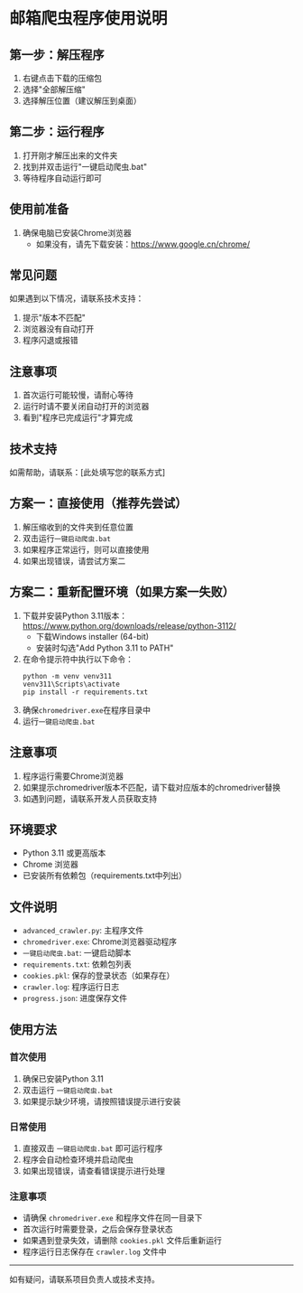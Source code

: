 # 邮箱爬虫程序使用说明

## 第一步：解压程序

1. 右键点击下载的压缩包
2. 选择"全部解压缩"
3. 选择解压位置（建议解压到桌面）

## 第二步：运行程序

1. 打开刚才解压出来的文件夹
2. 找到并双击运行"一键启动爬虫.bat"
3. 等待程序自动运行即可

## 使用前准备

1. 确保电脑已安装Chrome浏览器
   - 如果没有，请先下载安装：https://www.google.cn/chrome/

## 常见问题

如果遇到以下情况，请联系技术支持：
1. 提示"版本不匹配"
2. 浏览器没有自动打开
3. 程序闪退或报错

## 注意事项

1. 首次运行可能较慢，请耐心等待
2. 运行时请不要关闭自动打开的浏览器
3. 看到"程序已完成运行"才算完成

## 技术支持

如需帮助，请联系：[此处填写您的联系方式]

## 方案一：直接使用（推荐先尝试）

1. 解压缩收到的文件夹到任意位置
2. 双击运行`一键启动爬虫.bat`
3. 如果程序正常运行，则可以直接使用
4. 如果出现错误，请尝试方案二

## 方案二：重新配置环境（如果方案一失败）

1. 下载并安装Python 3.11版本：https://www.python.org/downloads/release/python-3112/
   - 下载Windows installer (64-bit)
   - 安装时勾选"Add Python 3.11 to PATH"
2. 在命令提示符中执行以下命令：
   ```
   python -m venv venv311
   venv311\Scripts\activate
   pip install -r requirements.txt
   ```
3. 确保`chromedriver.exe`在程序目录中
4. 运行`一键启动爬虫.bat`

## 注意事项

1. 程序运行需要Chrome浏览器
2. 如果提示chromedriver版本不匹配，请下载对应版本的chromedriver替换
3. 如遇到问题，请联系开发人员获取支持

## 环境要求
- Python 3.11 或更高版本
- Chrome 浏览器
- 已安装所有依赖包（requirements.txt中列出）

## 文件说明
- `advanced_crawler.py`: 主程序文件
- `chromedriver.exe`: Chrome浏览器驱动程序
- `一键启动爬虫.bat`: 一键启动脚本
- `requirements.txt`: 依赖包列表
- `cookies.pkl`: 保存的登录状态（如果存在）
- `crawler.log`: 程序运行日志
- `progress.json`: 进度保存文件

## 使用方法

### 首次使用
1. 确保已安装Python 3.11
2. 双击运行 `一键启动爬虫.bat`
3. 如果提示缺少环境，请按照错误提示进行安装

### 日常使用
1. 直接双击 `一键启动爬虫.bat` 即可运行程序
2. 程序会自动检查环境并启动爬虫
3. 如果出现错误，请查看错误提示进行处理

### 注意事项
- 请确保 `chromedriver.exe` 和程序文件在同一目录下
- 首次运行时需要登录，之后会保存登录状态
- 如果遇到登录失效，请删除 `cookies.pkl` 文件后重新运行
- 程序运行日志保存在 `crawler.log` 文件中

---
如有疑问，请联系项目负责人或技术支持。 